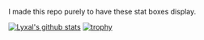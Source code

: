 I made this repo purely to have these stat boxes display.

[![Lyxal's github stats](https://github-readme-stats-git-masterrstaa-rickstaa.vercel.app/api?username=lyxal&theme=outrun)](https://github.com/anuraghazra/github-readme-stats)
[![trophy](https://github-profile-trophy.vercel.app/?username=lyxal&theme=discord)](https://github.com/ryo-ma/github-profile-trophy)
